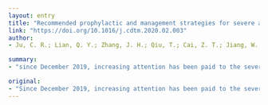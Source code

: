 ```yaml
---
layout: entry
title: "Recommended prophylactic and management strategies for severe acute respiratory syndrome coronavirus 2 infection in transplant recipients"
link: "https://doi.org/10.1016/j.cdtm.2020.02.003"
author:
- Ju, C. R.; Lian, Q. Y.; Zhang, J. H.; Qiu, T.; Cai, Z. T.; Jiang, W. Y.; Zhang, J.; Cheng, Q.; Chen, G.; Li, N.; Wang, C. Y.; He, J. X.

summary:
- "since December 2019, increasing attention has been paid to the severe acute respiratory syndrome coronavirus 2 epidemic in Wuhan, China. SARS-CoV-2 primarily invades the respiratory tract and lungs, leading to pneumonia and other systemic disorders. The effect has raised significant concerns, especially because there is a large population of transplant recipients. Study analyzed common features of respiratory viral pneumonias and presented the currently reported clinical characteristics of COVID-19 in transplant recipients to improve strategies regarding the diagnosis and treatment. Since December 2018, increasing attention is being paid to. increased attention to the epidemic. There is increasing attention to SARS."

original:
- "Since December 2019, increasing attention has been paid to the severe acute respiratory syndrome coronavirus 2 (SARS-CoV-2) epidemic in Wuhan, China. SARS-CoV-2 primarily invades the respiratory tract and lungs, leading to pneumonia and other systemic disorders. The effect of SARS-CoV-2 in transplant recipients has raised significant concerns, especially because there is a large population of transplant recipients in China. Based on the current epidemic situation, this study reviewed publications on this virus and coronavirus disease 2019 (COVID-19), analyzed common features of respiratory viral pneumonias, and presented the currently reported clinical characteristics of COVID-19 in transplant recipients to improve strategies regarding the diagnosis and treatment of COVID-19 in this special population."
---
```


